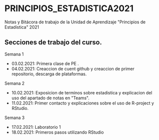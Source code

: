 # PRINCIPIOS_ESTADISTICA2021
Notas y Bitácora de trabajo de la Unidad de Aprendizaje "Principios de Estadística" 2021

## Secciones de trabajo del curso.

Semana 1 
+ 03.02.2021:  Primera clase de PE .
+ 04.02.2021:  Creaccion de cuent github y creaccion de primer repositorio, descarga de plataformas. 
 
Semana 2
+ 10.02.2021: Exposicion de terminos sobre estadistica y explicacion del uso del apartado de notas en "Teams".
+ 11.02.2021: Primer contacto y explicaciones sobre el uso de R-project y RStudio.

Semana 3
+ 17.02.2021: Laboratorio 1
+ 18.02.2021: Primeros pasos utilizando RStudio


